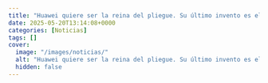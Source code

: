 ```yaml
---
title: "Huawei quiere ser la reina del pliegue. Su último invento es el primer portátil del mundo con pantalla plegable"
date: 2025-05-20T13:14:08+0000
categories: [Noticias]
tags: []
cover:
  image: "/images/noticias/"
  alt: "Huawei quiere ser la reina del pliegue. Su último invento es el primer portátil del mundo con pantalla plegable"
  hidden: false
---
```



